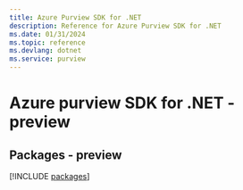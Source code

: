 ```yaml
---
title: Azure Purview SDK for .NET
description: Reference for Azure Purview SDK for .NET
ms.date: 01/31/2024
ms.topic: reference
ms.devlang: dotnet
ms.service: purview
---
```

# Azure purview SDK for .NET - preview
## Packages - preview
[!INCLUDE [packages](purview-index.md)]